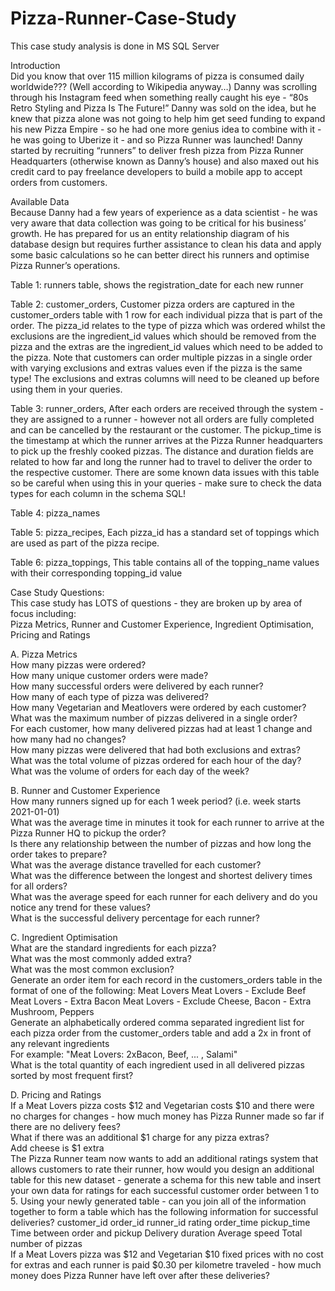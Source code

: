 # Pizza-Runner-Case-Study
This case study analysis is done in MS SQL Server <br>

Introduction <br>
Did you know that over 115 million kilograms of pizza is consumed daily worldwide??? (Well according to Wikipedia anyway…)
Danny was scrolling through his Instagram feed when something really caught his eye - “80s Retro Styling and Pizza Is The Future!”
Danny was sold on the idea, but he knew that pizza alone was not going to help him get seed funding to expand his new Pizza Empire - so he had one more genius idea to combine with it - he was going to Uberize it - and so Pizza Runner was launched!
Danny started by recruiting “runners” to deliver fresh pizza from Pizza Runner Headquarters (otherwise known as Danny’s house) and also maxed out his credit card to pay freelance developers to build a mobile app to accept orders from customers.<br>

Available Data <br>
Because Danny had a few years of experience as a data scientist - he was very aware that data collection was going to be critical for his business’ growth.
He has prepared for us an entity relationship diagram of his database design but requires further assistance to clean his data and apply some basic calculations so he can better direct his runners and optimise Pizza Runner’s operations. <br>

Table 1: runners table, shows the registration_date for each new runner <br>

Table 2: customer_orders, Customer pizza orders are captured in the customer_orders table with 1 row for each individual pizza that is part of the order.
The pizza_id relates to the type of pizza which was ordered whilst the exclusions are the ingredient_id values which should be removed from the pizza and the extras are the ingredient_id values which need to be added to the pizza.
Note that customers can order multiple pizzas in a single order with varying exclusions and extras values even if the pizza is the same type!
The exclusions and extras columns will need to be cleaned up before using them in your queries. <br>

Table 3: runner_orders, After each orders are received through the system - they are assigned to a runner - however not all orders are fully completed and can be cancelled by the restaurant or the customer.
The pickup_time is the timestamp at which the runner arrives at the Pizza Runner headquarters to pick up the freshly cooked pizzas. The distance and duration fields are related to how far and long the runner had to travel to deliver the order to the respective customer.
There are some known data issues with this table so be careful when using this in your queries - make sure to check the data types for each column in the schema SQL! <br>

Table 4: pizza_names <br>

Table 5: pizza_recipes, Each pizza_id has a standard set of toppings which are used as part of the pizza recipe. <br>

Table 6: pizza_toppings, This table contains all of the topping_name values with their corresponding topping_id value <br>

Case Study Questions: <br>
This case study has LOTS of questions - they are broken up by area of focus including: <br>
Pizza Metrics, Runner and Customer Experience, Ingredient Optimisation, Pricing and Ratings <br>

A. Pizza Metrics <br>
How many pizzas were ordered?<br>
How many unique customer orders were made?<br>
How many successful orders were delivered by each runner?<br>
How many of each type of pizza was delivered?<br>
How many Vegetarian and Meatlovers were ordered by each customer?<br>
What was the maximum number of pizzas delivered in a single order?<br>
For each customer, how many delivered pizzas had at least 1 change and how many had no changes?<br>
How many pizzas were delivered that had both exclusions and extras?<br>
What was the total volume of pizzas ordered for each hour of the day?<br>
What was the volume of orders for each day of the week?<br>

B. Runner and Customer Experience<br>
How many runners signed up for each 1 week period? (i.e. week starts 2021-01-01)<br>
What was the average time in minutes it took for each runner to arrive at the Pizza Runner HQ to pickup the order?<br>
Is there any relationship between the number of pizzas and how long the order takes to prepare?<br>
What was the average distance travelled for each customer?<br>
What was the difference between the longest and shortest delivery times for all orders?<br>
What was the average speed for each runner for each delivery and do you notice any trend for these values?<br>
What is the successful delivery percentage for each runner?<br>

C. Ingredient Optimisation<br>
What are the standard ingredients for each pizza?<br>
What was the most commonly added extra?<br>
What was the most common exclusion?<br>
Generate an order item for each record in the customers_orders table in the format of one of the following:
Meat Lovers
Meat Lovers - Exclude Beef
Meat Lovers - Extra Bacon
Meat Lovers - Exclude Cheese, Bacon - Extra Mushroom, Peppers<br>
Generate an alphabetically ordered comma separated ingredient list for each pizza order from the customer_orders table and add a 2x in front of any relevant ingredients<br>
For example: "Meat Lovers: 2xBacon, Beef, ... , Salami"<br>
What is the total quantity of each ingredient used in all delivered pizzas sorted by most frequent first?<br>

D. Pricing and Ratings<br>
If a Meat Lovers pizza costs $12 and Vegetarian costs $10 and there were no charges for changes - how much money has Pizza Runner made so far if there are no delivery fees?<br>
What if there was an additional $1 charge for any pizza extras?<br>
Add cheese is $1 extra<br>
The Pizza Runner team now wants to add an additional ratings system that allows customers to rate their runner, how would you design an additional table for this new dataset - generate a schema for this new table and insert your own data for ratings for each successful customer order between 1 to 5.
Using your newly generated table - can you join all of the information together to form a table which has the following information for successful deliveries?
customer_id
order_id
runner_id
rating
order_time
pickup_time
Time between order and pickup
Delivery duration
Average speed
Total number of pizzas<br>
If a Meat Lovers pizza was $12 and Vegetarian $10 fixed prices with no cost for extras and each runner is paid $0.30 per kilometre traveled - how much money does Pizza Runner have left over after these deliveries?<br>
